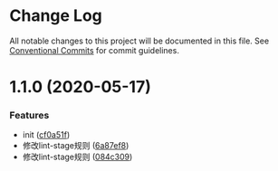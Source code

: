 # Change Log

All notable changes to this project will be documented in this file.
See [Conventional Commits](https://conventionalcommits.org) for commit guidelines.

# 1.1.0 (2020-05-17)


### Features

* init ([cf0a51f](https://github.com/Zhengy1995/lerna-demo/commit/cf0a51f3d8a8ed4983f5f74d72adf4ff1a21f576))
* 修改lint-stage规则 ([6a87ef8](https://github.com/Zhengy1995/lerna-demo/commit/6a87ef8236c3bbb27dbdfd8c33a5ab0f9642da66))
* 修改lint-stage规则 ([084c309](https://github.com/Zhengy1995/lerna-demo/commit/084c309b60c0fdc83d4846ff33c5812556002cb0))
